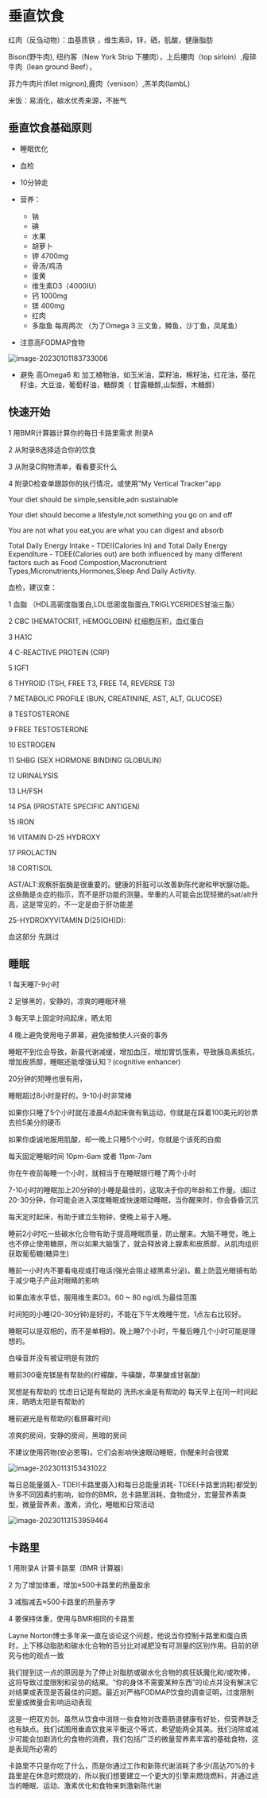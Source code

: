 # 垂直饮食



红肉（反刍动物）：血基质铁 ，维生素B，锌，硒，肌酸，健康脂肪

Bison(野牛肉),  纽约客（New York Strip 下腰肉），上后腰肉（top sirloin）,瘦碎牛肉（lean ground Beef），

菲力牛肉片(filet mignon),鹿肉（venison）,羔羊肉(lambL)



米饭：易消化，碳水优秀来源，不胀气



## 垂直饮食基础原则

* 睡眠优化
* 血检
* 10分钟走
* 营养：
  * 钠
  * 碘
  * 水果
  * 胡萝卜
  * 钾 4700mg
  * 骨汤/鸡汤
  * 蛋黄
  * 维生素D3（4000IU）
  * 钙 1000mg
  * 镁 400mg
  * 红肉
  * 多脂鱼 每周两次 （为了Omega 3 三文鱼，鳟鱼，沙丁鱼，凤尾鱼）

* 注意高FODMAP食物

![image-20230101183733006](https://raw.githubusercontent.com/lunnche/picgo-image/main/image-20230101183733006.png)

* 避免 高Omega6 和 加工植物油，如玉米油，菜籽油，棉籽油，红花油，葵花籽油，大豆油，葡萄籽油，糖醇类（ 甘露糖醇,山梨醇，木糖醇）



## 快速开始

1 用BMR计算器计算你的每日卡路里需求 附录A

2 从附录B选择适合你的饮食

3 从附录C购物清单，看看要买什么

4 附录D检查单跟踪你的执行情况，或使用"My Vertical Tracker"app



Your diet should be simple,sensible,adn sustainable



Your diet should become a lifestyle,not something you go on and off



You are not what you eat,you are what you can digest and absorb



Total Daily Energy Intake - TDEI(Calories In) and Total Daily Energy Expenditure - TDEE(Calories out) are both influenced by many different factors such as Food Compostion,Macronutrient Types,Micronutrients,Hormones,Sleep And Daily Activity.



血检，建议查：

1 血脂 （HDL高密度脂蛋白,LDL低密度脂蛋白,TRIGLYCERIDES甘油三酯）

2 CBC (HEMATOCRIT, HEMOGLOBIN) 红细胞压积，血红蛋白

3 HA1C

4 C-REACTIVE PROTEIN (CRP)

5 IGF1

6 THYROID (TSH, FREE T3, FREE T4, REVERSE T3)

7 METABOLIC PROFILE (BUN, CREATININE, AST, ALT, GLUCOSE)

8 TESTOSTERONE

9 FREE TESTOSTERONE

10 ESTROGEN

11 SHBG (SEX HORMONE BINDING GLOBULIN)

12 URINALYSIS

13 LH/FSH

14 PSA (PROSTATE SPECIFIC ANTIGEN)

15 IRON

16 VITAMIN D-25 HYDROXY

17 PROLACTIN

18 CORTISOL



AST/ALT:观察肝脏酶是很重要的。健康的肝脏可以改善新陈代谢和甲状腺功能。这些酶是炎症的指示，而不是肝功能的测量。举重的人可能会出现轻微的sat/alt升高，这是常见的，不一定是由于肝功能差



25-HYDROXYVITAMIN D(25(OH)D): 



血这部分 先跳过


## 睡眠



1 每天睡7-9小时

2 足够黑的，安静的，凉爽的睡眠环境

3 每天早上固定时间起床，晒太阳

4 晚上避免使用电子屏幕，避免接触使人兴奋的事务



睡眠不到位会导致，新晨代谢减缓，增加血压，增加胃饥饿素，导致胰岛素抵抗，增加皮质醇，睡眠还能增强认知？(cognitive enhancer)



20分钟的短睡也很有用，

睡眠超过8小时是好的，9-10小时非常棒



如果你只睡了5个小时就在凌晨4点起床做有氧运动，你就是在踩着100美元的钞票去捡5美分的硬币



如果你虔诚地服用肌酸，却一晚上只睡5个小时，你就是个该死的白痴



每天固定睡眠时间 10pm-6am 或者 11pm-7am

你在午夜前每睡一个小时，就相当于在睡眠银行睡了两个小时



7-10小时的睡眠加上20分钟的小睡是最佳的，这取决于你的年龄和工作量。(超过20-30分钟，你可能会进入深度睡眠或快速眼动睡眠，当你醒来时，你会昏昏沉沉



每天定时起床，有助于建立生物钟，使晚上易于入睡。



睡前2小时吃一些碳水化合物有助于提高睡眠质量，防止醒来。大脑不睡觉，晚上也不停止使用糖原，所以如果大脑饿了，就会释放肾上腺素和皮质醇，从肌肉组织获取葡萄糖(糖异生)



睡前一小时内不要看电视或打电话(强光会阻止褪黑素分泌)。戴上防蓝光眼镜有助于减少电子产品对眼睛的影响



如果血液水平低，服用维生素D3。60 ~ 80 ng/dL为最佳范围



时间短的小睡(20-30分钟)是好的，不能在下午太晚睡午觉，1点左右比较好。



睡眠可以是双相的，而不是单相的。晚上睡7个小时，午餐后睡几个小时可能是理想的。



白噪音并没有被证明是有效的



睡前300毫克镁是有帮助的(柠檬酸，牛磺酸，苹果酸或甘氨酸)



冥想是有帮助的 忧虑日记是有帮助的 洗热水澡是有帮助的 每天早上在同一时间起床，晒晒太阳是有帮助的



睡前避光是有帮助的(看屏幕时间)



凉爽的房间，安静的房间，黑暗的房间



不建议使用药物(安必恩等)。它们会影响快速眼动睡眠，你醒来时会很累





![image-20230113153431022](https://raw.githubusercontent.com/lunnche/picgo-image/main/image-20230113153431022.png)



每日总能量摄入- TDEI(卡路里摄入)和每日总能量消耗- TDEE(卡路里消耗)都受到许多不同因素的影响，如你的BMR，总卡路里消耗，食物成分，宏量营养素类型，微量营养素，激素，消化，睡眠和日常活动



![image-20230113153959464](https://raw.githubusercontent.com/lunnche/picgo-image/main/image-20230113153959464.png)



## 卡路里



1 用附录A 计算卡路里（BMR 计算器）

2 为了增加体重，增加≈500卡路里的热量盈余

3 减脂减去≈500卡路里的热量赤字

4 要保持体重，使用与BMR相同的卡路里





Layne Norton博士多年来一直在谈论这个问题，他说当你控制卡路里和蛋白质时，上下移动脂肪和碳水化合物的百分比对减肥没有可测量的区别作用。目前的研究与他的观点一致



 我们提到这一点的原因是为了停止对脂肪或碳水化合物的疯狂妖魔化和/或吹捧，这将导致过度限制和妥协的结果。“你的身体不需要某种东西”的论点并没有解决它对结果或表现是否最佳的问题。最近对严格FODMAP饮食的调查证明，过度限制宏量或微量会影响运动表现



这是一把双刃剑。虽然从饮食中消除一些食物对改善肠道健康有好处，但营养缺乏也有缺点。我们试图用垂直饮食来平衡这个等式，希望能两全其美。我们消除或减少可能会加剧消化的食物的消费，我们包括广泛的微量营养素丰富的基础食物，这是表现所必需的



卡路里不只是你吃了什么，而是你通过工作和新陈代谢消耗了多少(高达70%的卡路里是在休息时燃烧的，所以我们想要建立一个更大的引擎来燃烧燃料，并通过适当的睡眠、运动、激素优化和食物来刺激新陈代谢



